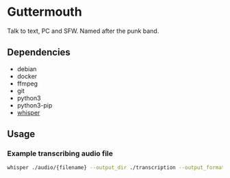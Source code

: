 # Guttermouth
Talk to text, PC and SFW.
Named after the punk band.

## Dependencies

- debian
- docker
- ffmpeg
- git
- python3
- python3-pip
- [whisper](https://github.com/openai/whisper)

## Usage

### Example transcribing audio file

```bash
whisper ./audio/{filename} --output_dir ./transcription --output_format txt
```

